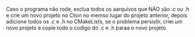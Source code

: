 Caso o programa não rode, exclua todos os aarquivos que NÃO são .c ou .h e crie um novo projeto no Clion no memso lugar do projeto anterior, 
depois adicione todos os .c e .h no CMakeLists,
se o problema persistir, criei um novo projeto e copie todo o codigo do .c e .h paraa o novo projeto

